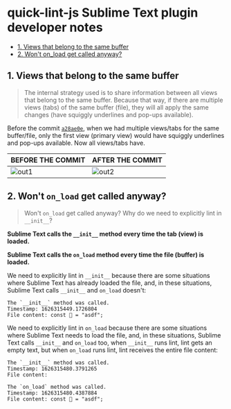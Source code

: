 # quick-lint-js Sublime Text plugin developer notes

* [1. Views that belong to the same buffer]
* [2. Won't on_load get called anyway?]

[1. Views that belong to the same buffer]: #1-views-that-belong-to-the-same-buffer
[2. Won't on_load get called anyway?]: #2-wont-on_load-get-called-anyway

## 1. Views that belong to the same buffer

> The internal strategy used is to share information between all views that
> belong to the same buffer. Because that way, if there are multiple views (tabs)
> of the same buffer (file), they will all apply the same changes
> (have squiggly underlines and pop-ups available).

Before the commit <code>[a28ae0e]</code>, when we had multiple views/tabs for the
same buffer/file, only the first view (primary view) would have squiggly underlines
and pop-ups available. Now all views/tabs have.

| BEFORE THE COMMIT | AFTER THE COMMIT |
| ----------------- | ---------------- |
| ![out1][out01]    | ![out2][out02]   |

[a28ae0e]: https://github.com/quick-lint/quick-lint-js/pull/328/commits/a28ae0ef18185fc9bed853c9724e3fa82f16bafe
[out01]: images/out01.png
[out02]: images/out02.png

## 2. Won't `on_load` get called anyway?

> Won't `on_load` get called anyway? Why do we need to explicitly lint in `__init__`?

**Sublime Text calls the `__init__` method every time the tab (view) is loaded.**

**Sublime Text calls the `on_load` method every time the file (buffer) is loaded.**

We need to explicitly lint in `__init__` because there are some situations where
Sublime Text has already loaded the file, and, in these situations, Sublime Text
calls `__init__` and `on_load` doesn't:

```text
The `__init__` method was called.
Timestamp: 1626315449.1726804
File content: const 🎸 = "asdf";
```

We need to explicitly lint in `on_load` because there are some situations where
Sublime Text needs to load the file, and, in these situations, Sublime Text calls
`__init__` and `on_load` too, when `__init__` runs lint, lint gets an empty text,
but when `on_load` runs lint, lint receives the entire file content:

```text
The `__init__` method was called.
Timestamp: 1626315480.3791265
File content:

The `on_load` method was called.
Timestamp: 1626315480.4387884
File content: const 🎸 = "asdf";
```
